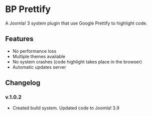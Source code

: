 # BP Prettify
A Joomla! 3 system plugin that use Google Prettify to highlight code.

## Features
- No performance loss
- Multiple themes available
- No system crashes (code highlight takes place in the browser)
- Automatic updates server

## Changelog

### v.1.0.2
- Created build system. Updated code to Joomla! 3.9